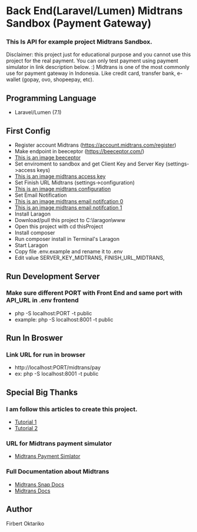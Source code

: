 # Back End(Laravel/Lumen) Midtrans Sandbox (Payment Gateway)
### This Is API for example project Midtrans Sandbox. 
Disclaimer: this project just for educational purpose and you cannot use this project for the real payment. You can only test payment using payment simulator in link description below. :) 
Midtrans is one of the most commonly use for payment gateway in Indonesia. Like credit card, transfer bank, e-wallet (gopay, ovo, shopeepay, etc).  

## Programming Language
- Laravel/Lumen (7.1)

## First Config
- Register account Midtrans (https://account.midtrans.com/register)
- Make endpoint in beeceptor (https://beeceptor.com/) 
- [This is an image beeceptor](https://drive.google.com/uc?export=view&id=15Asa7kVxjYV9akNEL380KlVEptmvGXW9)
- Set enviroment to sandbox and get Client Key and Server Key (settings->access keys) 
- [This is an image midtrans access key](https://drive.google.com/uc?export=view&id=1onjxd49s9_HeeqpiOynpKGSWHWNpamPM)
- Set Finish URL Midtrans (settings->configuration)
- [This is an image midtrans configuration](https://drive.google.com/uc?export=view&id=1n9IntSsFLXD4jugDh8dqsfe_L2YmkYPn)
- Set Email Notification 
- [This is an image midtrans email notifcation 0](https://drive.google.com/uc?export=view&id=1wAkHkKZQ5cN6n4XGgOtQJ0M_nlXk0ZyM)
- [This is an image midtrans email notifcation 1](https://drive.google.com/uc?export=view&id=1Vds6AqzlhNpVp6dCK1Lj8q88doAU0llc)
- Install Laragon
- Download/pull this project to C:\laragon\www
- Open this project with cd thisProject
- Install composer
- Run composer install in Terminal's Laragon
- Start Laragon
- Copy file .env.example and rename it to .env
- Edit value SERVER_KEY_MIDTRANS, FINISH_URL_MIDTRANS,

## Run Development Server
### Make sure different PORT with Front End and same port with API_URL in .env frontend
- php -S localhost:PORT -t public
- example: php -S localhost:8001 -t public

## Run In Broswer
### Link URL for run in browser
- http://localhost:PORT/midtrans/pay
- ex: php -S localhost:8001 -t public

## Special Big Thanks 
### I am follow this articles to create this project.
- [Tutorial 1](https://azharogi.medium.com/membuat-api-menggunakan-lumen-untuk-metode-midtrans-snap-payment-gateway-a9beba75f0f8)
- [Tutorial 2](https://azharogi.medium.com/integrasi-snap-api-midtrans-menggunakan-laravel-dengan-promise-midtrans-snap-ep2-afb5cc4c9a7f)
### URL for Midtrans payment simulator
- [Midtrans Payment Simlator](https://docs.midtrans.com/en/technical-reference/sandbox-test)
### Full Documentation about Midtrans
- [Midtrans Snap Docs](https://snap-docs.midtrans.com/#getting-started)
- [Midtrans Docs](https://docs.midtrans.com/)

## Author 
Firbert Oktariko 
